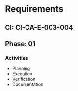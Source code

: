 # Requirements

## CI: CI-CA-E-003-004
## Phase: 01

### Activities
- Planning
- Execution
- Verification
- Documentation
